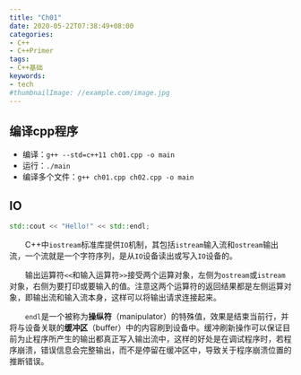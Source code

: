 ```yaml
---
title: "Ch01"
date: 2020-05-22T07:38:49+08:00
categories:
- C++
- C++Primer
tags:
- C++基础
keywords:
- tech
#thumbnailImage: //example.com/image.jpg
---
```


<!--more-->

## 编译cpp程序

* 编译：`g++ --std=c++11 ch01.cpp -o main`
* 运行：`./main`
* 编译多个文件：`g++ ch01.cpp ch02.cpp -o main`

## IO
```cpp
std::cout << "Hello!" << std::endl;
```
　　C++中`iostream`标准库提供`IO`机制，其包括`istream`输入流和`ostream`输出流，一个流就是一个字符序列，是从`IO`设备读出或写入`IO`设备的。

　　输出运算符`<<`和输入运算符`>>`接受两个运算对象，左侧为`ostream`或`istream`对象，右侧为要打印或要输入的值。注意这两个运算符的返回结果都是左侧运算对象，即输出流和输入流本身，这样可以将输出请求连接起来。

　　`endl`是一个被称为**操纵符**（manipulator）的特殊值，效果是结束当前行，并将与设备关联的**缓冲区**（buffer）中的内容刷到设备中。缓冲刷新操作可以保证目前为止程序所产生的输出都真正写入输出流中，这样的好处是在调试程序时，若程序崩溃，错误信息会完整输出，而不是停留在缓冲区中，导致关于程序崩溃位置的推断错误。
